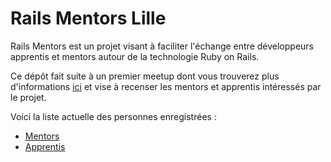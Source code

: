 # Rails Mentors Lille

Rails Mentors est un projet visant à faciliter l'échange entre développeurs apprentis et mentors autour de la technologie Ruby on Rails.

Ce dépôt fait suite à un premier meetup dont vous trouverez plus d'informations [ici](http://www.meetup.com/rubynord/events/184397292/) et vise à recenser les mentors et apprentis intéressés par le projet.

Voici la liste actuelle des personnes enregistrées :

* [Mentors](https://github.com/orgs/ruby-nord/teams/mentors)
* [Apprentis](https://github.com/orgs/ruby-nord/teams/apprentices)
